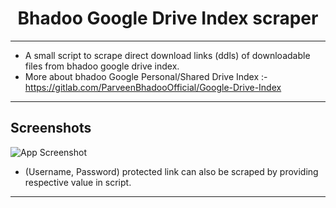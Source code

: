 <div align="center">
<h1>Bhadoo Google Drive Index scraper</h1>
</div>

-----

- A small script to scrape direct download links (ddls) of downloadable files from bhadoo google drive index.
- More about bhadoo Google Personal/Shared Drive Index :-https://gitlab.com/ParveenBhadooOfficial/Google-Drive-Index

-----

## Screenshots

![App Screenshot](https://telegra.ph/file/02de0add6d1abacda7eca.jpg?text=example)

- (Username, Password) protected link can also be scraped by providing respective value in script.

-----
